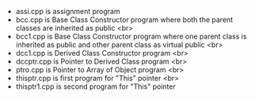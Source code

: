 * assi.cpp is assignment program <br>
* bcc.cpp is Base Class Constructor program where both the parent classes are inherited as public <br\>
* bcc1.cpp is Base Class Constructor program where one parent class is inherited as public and other parent class as virtual public <br\>
* dcc1.cpp is Derived Class Constructor program <br\>
* dccptr.cpp is Pointer to Derived Class program <br\>
* ptro.cpp is Pointer to Array of Object program <br\>
* thisptr.cpp is first program for "This" pointer <br\>
* thisptr1.cpp is second program for "This" pointer
